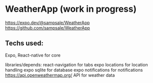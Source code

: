 

WeatherApp (work in progress)
===

https://expo.dev/@sampsale/WeatherApp
https://github.com/sampsale/WeatherApp

Techs used:
-----------

Expo, React-native for core

libraries/depends: 
react-navigation for tabs
expo locations for location handling
expo sqlite for database
expo notifications for notifications
https://api.openweathermap.org/ API for weather data


